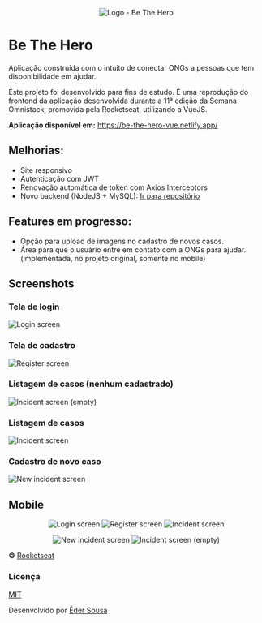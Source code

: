 <p align="center">
  <img alt="Logo - Be The Hero" src="src/assets/logo.svg">
</p>

# Be The Hero

Aplicação construída com o intuito de conectar ONGs a pessoas que tem disponibilidade em ajudar.

Este projeto foi desenvolvido para fins de estudo. É uma reprodução do frontend da aplicação desenvolvida durante a 11ª edição da Semana Omnistack, promovida pela Rocketseat, utilizando a VueJS.

**Aplicação disponível em:** https://be-the-hero-vue.netlify.app/

## Melhorias:
- Site responsivo
- Autenticação com JWT
- Renovação automática de token com Axios Interceptors
- Novo backend (NodeJS + MySQL): [Ir para repositório](https://github.com/ederwms/api-bethehero)

## Features em progresso:
- Opção para upload de imagens  no cadastro de novos casos.
- Área para que o usuário entre em contato com a ONGs para ajudar. (implementada, no projeto original, somente no mobile)

## Screenshots

### Tela de login
<img alt="Login screen" src="src/assets/screenshots/login-bth.png">

### Tela de cadastro
<img alt="Register screen" src="src/assets/screenshots/cadastro-bth.png">

### Listagem de casos (nenhum cadastrado)
<img alt="Incident screen (empty)" src="src/assets/screenshots/incident-screen-empty.png">

### Listagem de casos
<img alt="Incident screen" src="src/assets/screenshots/incident-screen-populated.png">

### Cadastro de novo caso
<img alt="New incident screen" src="src/assets/screenshots/new-incident-screen.png">

## Mobile
<p align="center">
  <img alt="Login screen" src="src/assets/screenshots/mobile/login-bth-mobile.png">

  <img alt="Register screen" src="src/assets/screenshots/mobile/cadastro-bth-mobile.png">

  <img alt="Incident screen" src="src/assets/screenshots/mobile/incident-screen-populated-mobile.png">
</p>

<p align="center">
  <img alt="New incident screen" src="src/assets/screenshots/mobile/new-incident-screen-mobile.png">

  <img alt="Incident screen (empty)" src="src/assets/screenshots/mobile/incident-screen-empty-mobile.png">
</p>

**&copy;** [Rocketseat](https://rocketseat.com.br/)

### Licença
[MIT](https://github.com/ederwms/bethehero-vue/blob/master/LICENSE)

Desenvolvido por [Éder Sousa](https://github.com/ederwms)
